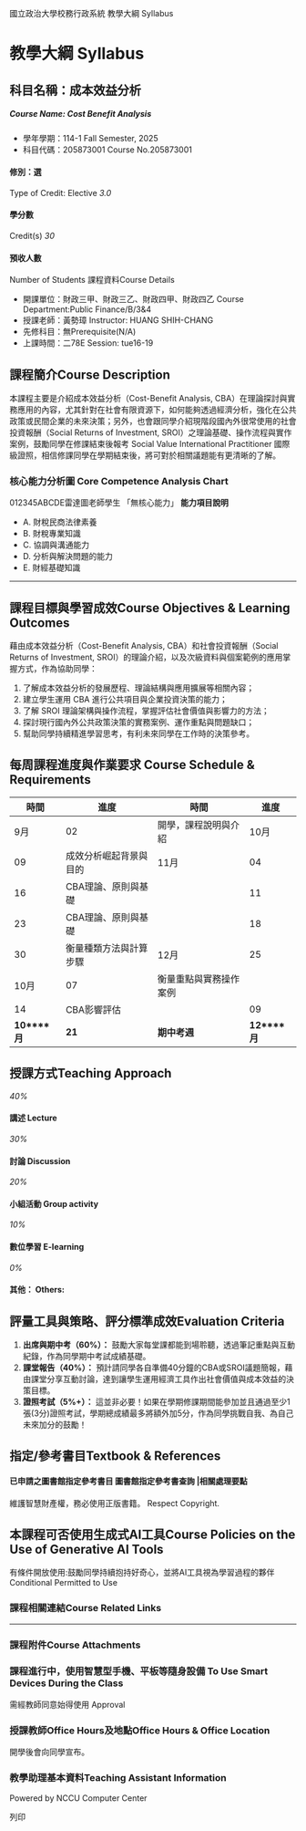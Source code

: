 國立政治大學校務行政系統 教學大綱 Syllabus
# 教學大綱 Syllabus
##  科目名稱：成本效益分析 
#####  Course Name: Cost Benefit Analysis
  * 學年學期：114-1 Fall Semester, 2025 
  * 科目代碼：205873001 Course No.205873001


#### 修別：選
Type of Credit: Elective 
_3.0_
#### 學分數
Credit(s)
_30_
#### 預收人數
Number of Students
課程資料Course Details
  * 開課單位：財政三甲、財政三乙、財政四甲、財政四乙 Course Department:Public Finance/B/3&4 
  * 授課老師：黃勢璋 Instructor: HUANG SHIH-CHANG 
  * 先修科目：無Prerequisite(N/A)
  * 上課時間：二78E Session: tue16-19


##  課程簡介Course Description
本課程主要是介紹成本效益分析（Cost-Benefit Analysis, CBA）在理論探討與實務應用的內容，尤其針對在社會有限資源下，如何能夠透過經濟分析，強化在公共政策或民間企業的未來決策；另外，也會跟同學介紹現階段國內外很常使用的社會投資報酬（Social Returns of Investment, SROI）之理論基礎、操作流程與實作案例，鼓勵同學在修課結束後報考 Social Value International Practitioner 國際級證照，相信修課同學在學期結束後，將可對於相關議題能有更清晰的了解。
###  核心能力分析圖 Core Competence Analysis Chart
012345ABCDE雷達圖老師學生
「無核心能力」 
**能力項目說明**
  * A. 財稅民商法律素養
  * B. 財稅專業知識
  * C. 協調與溝通能力
  * D. 分析與解決問題的能力
  * E. 財經基礎知識


* * *
##  課程目標與學習成效Course Objectives & Learning Outcomes 
藉由成本效益分析（Cost-Benefit Analysis, CBA）和社會投資報酬（Social Returns of Investment, SROI）的理論介紹，以及次級資料與個案範例的應用掌握方式，作為協助同學：
  1. 了解成本效益分析的發展歷程、理論結構與應用擴展等相關內容；
  2. 建立學生運用 CBA 進行公共項目與企業投資決策的能力；
  3. 了解 SROI 理論架構與操作流程，掌握評估社會價值與影響力的方法；
  4. 探討現行國內外公共政策決策的實務案例、運作重點與問題缺口；
  5. 幫助同學持續精進學習思考，有利未來同學在工作時的決策參考。


##  每周課程進度與作業要求 Course Schedule & Requirements
時間 |  進度 |  時間 |  進度  
---|---|---|---  
9月 |  02 |  開學，課程說明與介紹 |  10月 |  28 |  SROI理論發展與現況  
|  09 |  成效分析崛起背景與目的 |  11月 |  04 |  SROI八大衡量原則與案例  
|  16 |  CBA理論、原則與基礎 |  |  11 |  SROI六大衡量步驟與案例  
|  23 |  CBA理論、原則與基礎 |  |  18 |  個案研究報告與討論  
|  30 |  衡量種類方法與計算步驟 |  12月 |  25 |  個案研究報告與討論  
10月 |  07 |  衡量重點與實務操作案例 |  |  02 |  個案研究報告與討論  
|  14 |  CBA影響評估 |  |  09 |  個案研究報告與討論  
**10****月** |  **21** |  **期中考週** |  **12****月** |  **16** |  **期末考週**  
##  授課方式Teaching Approach
_40%_
####  講述 Lecture
_30%_
####  討論 Discussion
_20%_
####  小組活動 Group activity
_10%_
####  數位學習 E-learning
_0%_
####  其他： Others:
##  評量工具與策略、評分標準成效Evaluation Criteria
  1. **出席與期中考（****60%****）：** 鼓勵大家每堂課都能到場聆聽，透過筆記重點與互動紀錄，作為同學期中考試成績基礎。
  2. **課堂報告（****40%****）：** 預計請同學各自準備40分鐘的CBA或SROI議題簡報，藉由課堂分享互動討論，達到讓學生運用經濟工具作出社會價值與成本效益的決策目標。
  3. **證照考試（****5%+****）：** 這並非必要！如果在學期修課期間能參加並且通過至少1張(3分)證照考試，學期總成績最多將額外加5分，作為同學挑戰自我、為自己未來加分的鼓勵！


##  指定/參考書目Textbook & References
####  已申請之圖書館指定參考書目  圖書館指定參考書查詢 |相關處理要點
維護智慧財產權，務必使用正版書籍。 Respect Copyright.
##  本課程可否使用生成式AI工具Course Policies on the Use of Generative AI Tools
有條件開放使用:鼓勵同學持續抱持好奇心，並將AI工具視為學習過程的夥伴 Conditional Permitted to Use 
###  課程相關連結Course Related Links
* * *
###  課程附件Course Attachments
###  課程進行中，使用智慧型手機、平板等隨身設備 To Use Smart Devices During the Class
需經教師同意始得使用  Approval
###  授課教師Office Hours及地點Office Hours & Office Location
開學後會向同學宣布。
###  教學助理基本資料Teaching Assistant Information
Powered by NCCU Computer Center
  
列印
